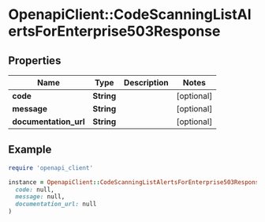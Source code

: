 # OpenapiClient::CodeScanningListAlertsForEnterprise503Response

## Properties

| Name | Type | Description | Notes |
| ---- | ---- | ----------- | ----- |
| **code** | **String** |  | [optional] |
| **message** | **String** |  | [optional] |
| **documentation_url** | **String** |  | [optional] |

## Example

```ruby
require 'openapi_client'

instance = OpenapiClient::CodeScanningListAlertsForEnterprise503Response.new(
  code: null,
  message: null,
  documentation_url: null
)
```

